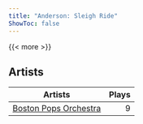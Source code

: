 ```yaml
---
title: "Anderson: Sleigh Ride"
ShowToc: false
---
```


{{< more >}}

## Artists
Artists | Plays 
----- | -----: 
[Boston Pops Orchestra](/artists/boston-pops-orchestra-136372) | 9

